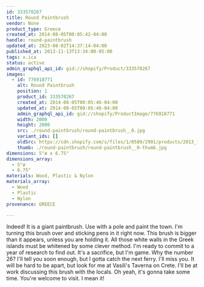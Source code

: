```yaml
---
id: 333578267
title: Round Paintbrush
vendor: None
product_type: Greece
created_at: 2014-08-05T00:05:42-04:00
handle: round-paintbrush
updated_at: 2023-08-02T14:37:14-04:00
published_at: 2013-11-13T13:34:00-05:00
tags: x.ica
status: active
admin_graphql_api_id: gid://shopify/Product/333578267
images:
  - id: 776918771
    alt: Round Paintbrush
    position: 1
    product_id: 333578267
    created_at: 2014-08-05T00:05:46-04:00
    updated_at: 2014-08-05T00:05:46-04:00
    admin_graphql_api_id: gid://shopify/ProductImage/776918771
    width: 2000
    height: 2000
    src: ./round-paintbrush/round-paintbrush__0.jpg
    variant_ids: []
    oldSrc: https://cdn.shopify.com/s/files/1/0589/2901/products/2013_11_09_Kiosk_1054_1.jpeg?v=1407211546
    thumb: ./round-paintbrush/round-paintbrush__0-thumb.jpg
dimensions: 5"ø x 6.75"
dimensions_array:
  - 5"ø
  - 6.75"
materials: Wood, Plastic & Nylon
materials_array:
  - Wood
  - Plastic
  - Nylon
provenance: GREECE

---
```


Indeed! It is a giant paintbrush. Use with a pole and paint the town. I'm turning this brush over and sticking pens in it right now. This brush is bigger than it appears, unless you are holding it. All those white walls in the Greek islands must be whitened by some clever method. I'm ready to commit to a year of research to find out. It's a sacrifice, but I'm game. Why the number 26? I'll tell you soon enough, but I gotta catch the next ferry. I'll miss you. It will be hard to be apart, but look for me at Vasili's Taverna on Crete. I'll be at work discussing this brush with the locals. Oh yeah, it's gonna take some time. You're welcome to visit. I mean it!